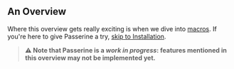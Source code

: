 ## An Overview
Where this overview gets really exciting is when we dive into [macros](#macros). If you're here to give Passerine a try, [skip to Installation](#installation).

> **⚠️ Note that Passerine is a *work in progress*: features mentioned in this overview may not be implemented yet.**
